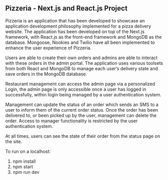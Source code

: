 ## Pizzeria - Next.js and React.js Project

Pizzeria is an application that has been developed to showcase an application development philosophy implemented for a pizza delivery website.  The application has been developed on top of the Next.js framework, with React.js as the front-end framework and MongoDB as the database.  Mongoose, Nookies and Twilio have all been implemented to enhance the user experience of Pizzeria.

Users are able to create their own orders and admins are able to interact with these orders in the admin portal.  The application uses various toolsets from both React and MongoDB to manage each user’s delivery state and save orders in the MongoDB database. 

Restaurant management can access the admin page via a personalized Login, the admin page is only accessible once a user has logged in successfully, within login being managed by a user authentication system. 

Management can update the status of an order which sends an SMS to a user to inform them of the current order status. Once the order has been delivered to, or been picked up by the user, management can delete the order. Access to manager functionality is restricted by the user authentication system.

At all times, users can see the state of their order from the status page on the site.


To run on a localhost: 

1.  npm install
2.  npm start
3.  npm run dev
